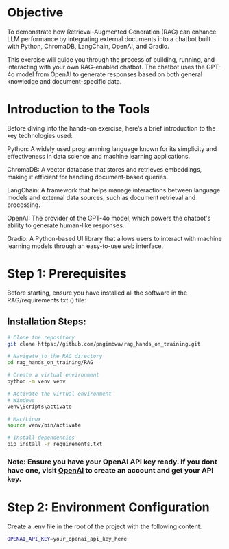 # Objective
To demonstrate how Retrieval-Augmented Generation (RAG) can enhance LLM performance by integrating external documents into a chatbot built with Python, ChromaDB, LangChain, OpenAI, and Gradio.

This exercise will guide you through the process of building, running, and interacting with your own RAG-enabled chatbot. The chatbot uses the GPT-4o model from OpenAI to generate responses based on both general knowledge and document-specific data.

# Introduction to the Tools

Before diving into the hands-on exercise, here’s a brief introduction to the key technologies used:

Python: A widely used programming language known for its simplicity and effectiveness in data science and machine learning applications.

ChromaDB: A vector database that stores and retrieves embeddings, making it efficient for handling document-based queries.

LangChain: A framework that helps manage interactions between language models and external data sources, such as document retrieval and processing.

OpenAI: The provider of the GPT-4o model, which powers the chatbot's ability to generate human-like responses.

Gradio: A Python-based UI library that allows users to interact with machine learning models through an easy-to-use web interface.

# Step 1: Prerequisites

Before starting, ensure you have installed all the software in the RAG/requirements.txt () file:
## Installation Steps:
```bash
# Clone the repository
git clone https://github.com/pngimbwa/rag_hands_on_training.git

# Navigate to the RAG directory
cd rag_hands_on_training/RAG

# Create a virtual environment
python -m venv venv

# Activate the virtual environment
# Windows
venv\Scripts\activate

# Mac/Linux
source venv/bin/activate

# Install dependencies
pip install -r requirements.txt
```
### Note: Ensure you have your OpenAI API key ready. If you dont have one, visit [OpenAI](https://platform.openai.com/docs/overview) to create an account and get your API key.

# Step 2: Environment Configuration

Create a .env file in the root of the project with the following content:
```bash
OPENAI_API_KEY=your_openai_api_key_here
```
